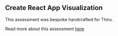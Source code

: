 ## Create React App Visualization

This assessment was bespoke handcrafted for Thiru.

Read more about this assessment [here](https://react.eogresources.com)
